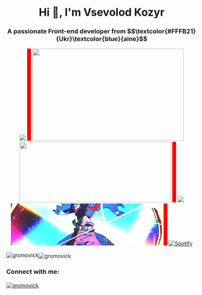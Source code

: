 <h1 align="center">Hi 👋, I'm Vsevolod Kozyr</h1>
<h3 align="center">A passionate Front-end developer from $$\textcolor{#FFFB21}{Ukr}\textcolor{blue}{aine}$$</h3>

<p align="center">
  <img width="400" src="https://you-tube-widget-prhl.vercel.app/?id=UCY1kMZp36IQSyNx_9h4mpCg&type=popular&live=true"/>
   <img width="10" height="243" src="https://github.com/Gromovick/lol/blob/main/Rectangle_2.svg" />
  <img width="400" height="243" src="https://static.wikia.nocookie.net/5ab2c7e2-18de-4f83-87aa-26ee050c3a9d/scale-to-width/755"/>
    <img width="400" height="160" autoplay src="https://i.pinimg.com/originals/4d/83/9c/4d839c6f283ef7aa74d516fdd350f173.gif"/>
   <img width="10" height="160" src="https://github.com/Gromovick/lol/blob/main/Rectangle_2.svg" />
  <img width="400" src="https://github-readme-steam-card.vercel.app/status/?steamid=76561198892412093&show_recent_game_bg=true"/>
     <img width="400" height="111" src="https://github.com/Gromovick/lol/blob/main/gl_1.gif" />
   <img width="10" height="111" src="https://github.com/Gromovick/lol/blob/main/Rectangle_2.svg" />
  <a href="https://github.com/your-username/your-repo" target="_blank" rel="noopener noreferrer">
 <a href="https://open.spotify.com/artist/6hyCmqlpgEhkMKKr65sFgI" target="_blank" rel="noopener">
    <img width="400" src="https://novatorem.bgstatic.vercel.app/api/spotify" alt="Spotify" />
  </a>
</a>
</p>


<p><img align="left" src="https://github-readme-stats.vercel.app/api/top-langs?username=gromovick&show_icons=true&locale=en&layout=compact" alt="gromovick" />
<img align="center" src="https://github-readme-stats.vercel.app/api?username=gromovick&show_icons=true&locale=en" alt="gromovick" /></p>

<h3 align="left">Connect with me:</h3>
<p align="left">
<a href="https://discord.gg/gromovick" target="blank"><img align="center" src="https://raw.githubusercontent.com/rahuldkjain/github-profile-readme-generator/master/src/images/icons/Social/discord.svg" alt="gromovick" height="30" width="40" /></a>
</p













